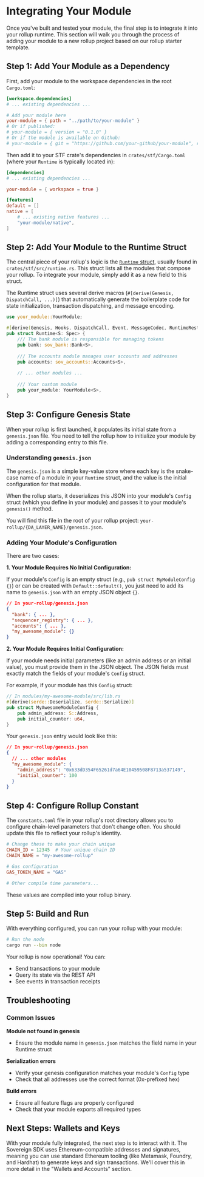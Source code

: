 # Integrating Your Module

Once you've built and tested your module, the final step is to integrate it into your rollup runtime. This section will walk you through the process of adding your module to a new rollup project based on our rollup starter template.

## Step 1: Add Your Module as a Dependency

First, add your module to the workspace dependencies in the root `Cargo.toml`:

```toml
[workspace.dependencies]
# ... existing dependencies ...

# Add your module here
your-module = { path = "../path/to/your-module" }
# Or if published:
# your-module = { version = "0.1.0" }
# Or if the module is available on Github:
# your-module = { git = "https://github.com/your-github/your-module", rev = "dfd0624c32f5fb363c2190e9d911605663f7d693" }
```

Then add it to your STF crate's dependencies in `crates/stf/Cargo.toml` (where your `Runtime` is typically located in):

```toml
[dependencies]
# ... existing dependencies ...

your-module = { workspace = true }

[features]
default = []
native = [
    # ... existing native features ...
    "your-module/native",
]
```

## Step 2: Add Your Module to the Runtime Struct

The central piece of your rollup's logic is the [`Runtime` struct](fix-link), usually found in `crates/stf/src/runtime.rs`. This struct lists all the modules that compose your rollup. To integrate your module, simply add it as a new field to this struct.

The Runtime struct uses several derive macros (`#[derive(Genesis, DispatchCall, ...)]`) that automatically generate the boilerplate code for state initialization, transaction dispatching, and message encoding.

```rust
use your_module::YourModule;

#[derive(Genesis, Hooks, DispatchCall, Event, MessageCodec, RuntimeRestApi)]
pub struct Runtime<S: Spec> {
    /// The bank module is responsible for managing tokens
    pub bank: sov_bank::Bank<S>,
    
    /// The accounts module manages user accounts and addresses
    pub accounts: sov_accounts::Accounts<S>,
    
    // ... other modules ...
    
    /// Your custom module
    pub your_module: YourModule<S>,
}
```

## Step 3: Configure Genesis State

When your rollup is first launched, it populates its initial state from a `genesis.json` file. You need to tell the rollup how to initialize your module by adding a corresponding entry to this file.

### Understanding `genesis.json`

The `genesis.json` is a simple key-value store where each key is the snake-case name of a module in your `Runtime` struct, and the value is the initial configuration for that module.

When the rollup starts, it deserializes this JSON into your module's `Config` struct (which you define in your module) and passes it to your module's `genesis()` method.

You will find this file in the root of your rollup project: `your-rollup/{DA_LAYER_NAME}/genesis.json`.

### Adding Your Module's Configuration

There are two cases:

**1. Your Module Requires No Initial Configuration:**

If your module's `Config` is an empty struct (e.g., `pub struct MyModuleConfig {}`) or can be created with `Default::default()`, you just need to add its name to `genesis.json` with an empty JSON object `{}`.

```json
// In your-rollup/genesis.json
{
  "bank": { ... },
  "sequencer_registry": { ... },
  "accounts": { ... },
  "my_awesome_module": {}
}
```

**2. Your Module Requires Initial Configuration:**

If your module needs initial parameters (like an admin address or an initial value), you must provide them in the JSON object. The JSON fields must exactly match the fields of your module's `Config` struct.

For example, if your module has this `Config` struct:
```rust
// In modules/my-awesome-module/src/lib.rs
#[derive(serde::Deserialize, serde::Serialize)]
pub struct MyAwesomeModuleConfig {
    pub admin_address: S::Address,
    pub initial_counter: u64,
}
```

Your `genesis.json` entry would look like this:
```json
// In your-rollup/genesis.json
{
  // ... other modules
  "my_awesome_module": {
    "admin_address": "0x633dD354F65261d7a64E10459508F8713a537149",
    "initial_counter": 100
  }
}
```

## Step 4: Configure Rollup Constant

The `constants.toml` file in your rollup's root directory allows you to configure chain-level parameters that don't change often. You should update this file to reflect your rollup's identity.

```toml
# Change these to make your chain unique
CHAIN_ID = 12345  # Your unique chain ID
CHAIN_NAME = "my-awesome-rollup"

# Gas configuration
GAS_TOKEN_NAME = "GAS"

# Other compile time parameters...
```
These values are compiled into your rollup binary.

## Step 5: Build and Run

With everything configured, you can run your rollup with your module:

```bash
# Run the node
cargo run --bin node
```

Your rollup is now operational! You can:
- Send transactions to your module
- Query its state via the REST API
- See events in transaction receipts

## Troubleshooting

### Common Issues

**Module not found in genesis**
- Ensure the module name in `genesis.json` matches the field name in your Runtime struct

**Serialization errors**
- Verify your genesis configuration matches your module's `Config` type
- Check that all addresses use the correct format (0x-prefixed hex)

**Build errors**
- Ensure all feature flags are properly configured
- Check that your module exports all required types

## Next Steps: Wallets and Keys

With your module fully integrated, the next step is to interact with it. The Sovereign SDK uses Ethereum-compatible addresses and signatures, meaning you can use standard Ethereum tooling (like Metamask, Foundry, and Hardhat) to generate keys and sign transactions. We'll cover this in more detail in the "Wallets and Accounts" section.